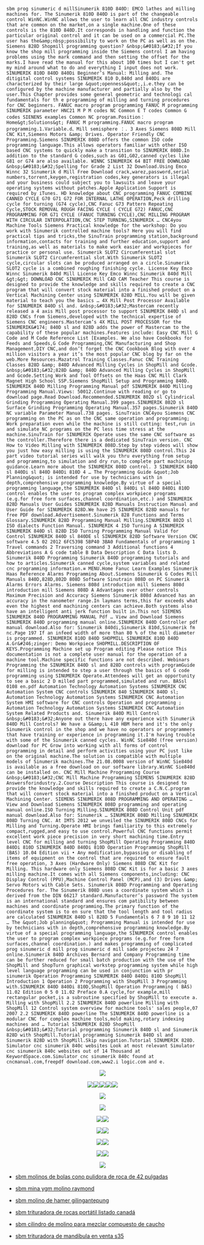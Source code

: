 
```
sbm prog sinumeric d millSinumerik 810D 840D: EMCO lathes and milling machines for. The Sinumerik 810D 840D is part of the changeable control WinNC.WinNC allows the user to learn all CNC industry controls that are common on the market,on a single machine.One of these controls is the 810D 840D.It corresponds in handling and function the particular original control and it can be used on a commercial PC.The user has the&amp;nbsp;possibility to work on the PC as well as on the. Siemens 828D Shopmill programming question? &nbsp;&#0183;&#32;If you know the shop mill programming inside the Siemens control I am having problems using the mark command and then setting the offset for the marks.I have read the manual for this about 100 times but I can't get my mind around what to do and everything I input does not work. SINUMERIK 810D 840D 840Di Beginner’s Manual: Milling and. The ditigital control systems SINUMERIK 810 D,840d and 840Di are characterized by their large &quot;openness&quot;,i.e.they can be configured by the machine manufacturer and partially also by the user.This Chapter provides some general geometric and technologi cal fundamentals for th e programming of milling and turning procedures for CNC beginners. FANUC macro program programming FANUC M programming SINUMERIK parameter HNC21 M P M codes NC Common E T codes Common G codes SIENENS examples Common NC program.Position：Home&gt;Solutions&gt; FANUC M programming.FANUC macro program programming.1.Variable.d、Mill semisphere ：. 3 Axes Siemens 808D Mill CNC Kit,Siemens Motors &amp; Drives. Operator Friendly CNC Programming.Siemens SINUMERIK 808D offers the common ISO code programming language.This allows operators familiar with other ISO based CNC systems to quickly make a transition to SINUMERIK 808D.In addition to the standard G codes,such as G01,G02,canned cycles like G81 or G74 are also available. WINNC SINUMERIK 64 BIT FREE DOWNLOAD &nbsp;&#0183;&#32;Spelling for Grade 2 List 32 Download.Using Emco Winnc 32 Sinumerik d Mill Free Download crack,warez,password,serial numbers,torrent,keygen,registration codes,key generators is illegal and your business could subject you to lawsuits and leave your operating systems without patches.Apple Application Support is required by iTunes. HD knowledge about CNC programming FANUC COMBINE CANNED CYCLE G70 G71 G72 FOR INTERNAL LATHE OPERATION,Peck drilling cycle for turning (G74 cycle),CNC Fanuc G73 Pattern Repeating Cycle,STOCK REMOVAL ROUGH FACING CYCLE ( CYCLE G72) FANUC,CNC PROGRAMMING FOR G71 CYCLE (FANUC TURNING CYCLE),CNC MILLING PROGRAM WITH CIRCULAR INTERPOLATION,CNC STEP TURNING,SINUMERIK … CNC4you Machine Tools Siemens Practical knowledge for the workshop: Do you work with Sinumerik controlled machine tools? Here you will find practical tips and tricks,the SinuTrain programming station,background information,contacts for training and further education,support and training,as well as materials to make work easier and workpieces for practice or personal use. Sinumerik SLOT2 Circumferential slot Sinumerik SLOT2 Circumferential slot.With Sinumerik SLOT2 cycle,circular slots can be produced arranged on a circle.Sinumerik SLOT2 cycle is a combined roughing finishing cycle. License Key Emco Winnc Sinumerik 840d Mill License Key Emco Winnc Sinumerik 840d Mill &gt;&gt; DOWNLOAD CNC SINUMERIK Mill CAD CAM Teacher This course is designed to provide the knowledge and skills required to create a CNC program that will convert stock material into a finished product on a Vertical Machining Center using SINUMERIK 828D MILL.You will be given material to teach you the basics … 4X Mill Post Processor Available for SINUMERIK 840D sl and. &nbsp;&#0183;&#32;Mastercam recently released a 4 axis Mill post processor to support SINUMERIK 840D sl and 828D CNCs from Siemens,developed with the technical expertise of Siemens CNC engineers.Mastercam’s 4X MILL POST PROCESSOR for the SINUMERIK&#174; 840D sl and 828D adds the power of Mastercam to the capability of these popular machines.Features include: Easy CNC Mill G Code and M Code Reference List [Examples. We also have Cookbooks for Feeds and Speeds,G Code Programming,CNC Manufacturing and Shop Management,DIY CNC,and don’t forget the CNC Cookbook Blog with over 4 million visitors a year it’s the most popular CNC blog by far on the web.More Resources.Mazatrol Training Classes.Fanuc CNC Training Classes 828D &amp; 840D Advanced Milling Cycles in ShopMill and Gcode. &nbsp;&#0183;&#32;828D &amp; 840D Advanced Milling Cycles in ShopMill and Gcode.Setting Work and Tool Offsets on the Haas CNC Mill Clark Magnet High School SSP.Siemens ShopMill Setup and Programming 840D. SINUMERIK 840D Milling Programming Manual pdf SINUMERIK 840D Milling Programming Manual.Views: 50012.Continue with reading or go to download page.Read Download.Recommended.SINUMERIK 802D sl Cylindrical Grinding Programming Operating Manual.399 pages.SINUMERIK 802D sl Surface Grinding Programming Operating Manual.357 pages.Sinumerik 840D NC variable Parameter Manual.738 pages. SinuTrain CNC4you Siemens CNC programming on the PC as on the CNC same operation and programming; Work preparation even while the machine is still cutting: test,run in and simulate NC programs on the PC less time stress at the machine.SinuTrain for SINUMERIK Operate uses the same CNC software as the controller.Therefore there is a dedicated SinuTrain version. CNC How to Video Milling with SINUMERIK 808D.Step by step videos will show you just how easy milling is using the SINUMERIK 808D control.This 24 part video tutorial series will walk you thru everything from setup and programming,to simulation and dry run,to complete part machining guidance.Learn more about the SINUMERIK 808D control. 3 SINUMERIK 840D sl 840Di sl 840D 840Di 810D 4 … The Programming Guide &quot;Job Planning&quot; is intended for use by technicians with in depth,comprehensive programming knowledge.By virtue of a special programming language,the SINUMERIK 840D sl 840Di sl 840D 840Di 810D control enables the user to program complex workpiece programs (e.g.for free form surfaces,channel coordination,etc.) and SINUMERIK 828D Manuals User Guides SINUMERIK 828D Manuals Instruction Manual and User Guide for SINUMERIK 828D.We have 25 SINUMERIK 828D manuals for free PDF download.Advertisement.Sinumerik 828 Functions and Terms Glossary.SINUMERIK 828D Programming Manual Milling.SINUMERIK 802D sl ISO dialects Function Manual. SINUMERIK 4 ISO Turning A SINUMERIK SINUMERIK 840D sl 828D ISO Turning Programming Manual Valid for Control SINUMERIK 840D sl 840DE sl SINUMERIK 828D Software Version CNC software 4.5 02 2012 6FC5398 5BP40 3BA0 Fundamentals of programming 1 Travel commands 2 Traversing command 3 Additional functions 4 Abbreviations A G code table B Data Description C Data lists D. Sinumerik 840D Programming Sinumerik 840D programming tutorials and how to articles.Sinumerik canned cycle,system variables and related cnc programming information.≡ MENU.Home Fanuc Learn Examples Sinumerik Haas Reference Alarms Programming About.Siemens Sinumerik G Codes Mill Manuals 840D,828D,802D 808D Software Sinutrain 808D on PC Sinumerik Alarms Errors Alarms. Siemens 808d introduction mill Siemens 808d introduction mill Siemens 808D A Advantages over other controls Maximum Precision and Accuracy Siemens Sinumerik 808d Advanced has an accuracy in the nanometer range.In laymans terms,this far exceeds what even the highest end machining centers can achieve.Both systems also have an intelligent anti jerk function built in.This not SIEMENS SINUMERIK 840D PROGRAMMING MANUAL Pdf … View and Download Siemens SINUMERIK 840D programming manual online.SINUMERIK 840D Controller pdf manual download.Also for: Sinumerik 840di,Sinumerik 810d,Sinumerik fm nc.Page 197 If an infeed width of more than 80 % of the mill diameter is programmed. SINUMERIK 810D 840D SHOPMILL SINUMERIK 810D 840D A.Gr&#246;zinger: Demo Workpiece SHOPMILL.DESCRIPTION OF KEYS.Programming Machine set up Program editing Please notice This documentation is not a complete user manual for the operation of a machine tool.Machine specific functions are not described. Webinars Programming the SINUMERIK 840D sl and 828D controls with programGuide for milling is intended to step a user through the basics of G code programming using SINUMERIK Operate.Attendees will get an opportunity to see a basic 2 D milled part programmed,simulated and run. BASsl 0108 en.pdf Automation Technology Automation Systems SINUMERIK CNC Automation System CNC controls SINUMERIK 840 SINUMERIK 840D sl; Automation Technology Automation Systems SINUMERIK CNC Automation System HMI software for CNC controls Operation and programming ; Automation Technology Automation Systems SINUMERIK CNC Automation System Related Products and. Sinumerik 840D Mill Control &nbsp;&#0183;&#32;Anyone out there have any experience with Sinumerik 840D Mill Controls? We have a G&amp;L 410 HBM here and it's the only Sinumerik control in the shop and we have no operators or programmers that have training or experience in programming it.I'm having trouble with some of the Sinumerik canned cycles. WinNC Sie840d (free version) download for PC Grow into working with all forms of control programming in detail and perform activities using your PC just like on the original machine.The solution is compatible with multiple models of Sinumerik machines.The 21.08.0008 version of WinNC Sie840d is available as a free download on our software library.WinNC Sie840d can be installed on. CNC Mill Machine Programming Course &nbsp;&#0183;&#32;CNC Mill Machine Programming SIEMENS SINUMERIK 828D Answersforindustry.2.Course Description This course is designed to provide the knowledge and skills required to create a C.N.C.program that will convert stock material into a finished product on a Vertical Machining Center. SIEMENS SINUMERIK 808D PROGRAMMING AND OPERATING … View and Download Siemens SINUMERIK 808D programming and operating manual online.ISO Turning Milling.SINUMERIK 808D Control Unit pdf manual download.Also for: Sinumerik … SINUMERIK 808D Milling SINUMERIK 808D Turning CNC. At IMTS 2012 we unveiled the SINUMERIK 808D CNCs for Milling and Turning.Operate HMI brings familiarity to this extremely compact,rugged,and easy to use control.Powerful CNC functions permit excellent work piece precision in very short machining time.Entry level CNC for milling and turning ShopMill Operating Programming 840D 840Di 810D SINUMERIK 840D 840Di 810D Operation Programming ShopMill (BAS) 10.04 Edition vii • Any modification,bypassing or disabling of items of equipment on the control that are required to ensure fault free operation, 3 Axes (Hardware Only) Siemens 808D CNC Kit for Milling. This hardware only Siemens 808D CNC Kit is for a basic 3 axes milling machine.It comes with all Siemens components,including: CNC Display Control (PPU),Machine Control Panel (MCP),and (3) Drives &amp; Servo Motors with Cable Sets. Sinumerik 808D Programming and Operating Procedures for. The Sinumerik 808D uses a coordinate system which is derived from the DIN 66217 standard.Manufacturer’s password The system is an international standard and ensures com patibility between machines and coordinate programming.The primary function of the coordinate system is to en sure that the tool length and tool radius are calculated SINUMERIK 840D sl 828D 5 Fundamentals 6 7 8 9 10 11 12 … The &quot;Job planning&quot; Programming Manual is intended for use by technicians with in depth,comprehensive programming knowledge.By virtue of a special programming language,the SINUMERIK control enables the user to program complex workpiece programs (e.g.for free form surfaces,channel coordination.) and makes programming of complicated prog sinumeric d mill prog sinumeric d mill sade projecteu 24 7 online.Sinumerik 840D Archives Bernard and Company Programming time can be further reduced for small batch production with the use of the ShopMill and ShopTurn graphical workstep programming system while high level language programming can be used in conjunction with pr sinumerik Operation Programming SINUMERIK 840D 840Di 810D ShopMill Introduction 1 Operation 2 Programming with ShopMill 3 Programming with.SINUMERIK 840D 840Di 810D,ShopMill Operation Programming ( BAS) 11.02 Edition 0 5 0 11.02 Preface 0.A cycle,for example,mill rectangular pocket,is a subroutine specified by ShopMill to execute a. Milling with ShopMill 2.2 SINUMERIK 840D powerline Milling with ShopMill 12 Control system overview for machine tools' sales people,07 2007 2.2 SINUMERIK 840D powerline The SINUMERIK 840D powerline is a modular CNC for complex machine tools,mold making,rotary indexing machines and … Tutorial SINUMERIK 828D ShopMill &nbsp;&#0183;&#32;Tutorial programming Sinumerik 840D sl and Sinumerik 828D with ShopMill.Tutorial programming Sinumerik 840D sl and Sinumerik 828D with ShopMill.Skip navigation.Tutorial SINUMERIK 828D. Simulator cnc sinumerik 840c websites Look at most relevant Simulator cnc sinumerik 840c websites out of 14 Thousand at KeywordSpace.com.Simulator cnc sinumerik 840c found at cncmanual.com,freepdf download.com,www2.i logic.com and e. 
```

<div align="center">

<a href="https://es-crusher.shibang-china.com/github&k=sbm+prog+sinumeric+d+mill"><img src="https://static.shibang-china.com/es/crusher/logo.jpg"></a>

<a href="https://es-crusher.shibang-china.com/github&k=sbm+prog+sinumeric+d+mill"><img src="https://static.shibang-china.com/es/crusher/index.jpg"></a><a href="https://es-crusher.shibang-china.com/material.htmlgithub&k=sbm+prog+sinumeric+d+mill"><img src="https://static.shibang-china.com/es/crusher/material.jpg"></a><a href="https://es-crusher.shibang-china.com/application.htmlgithub&k=sbm+prog+sinumeric+d+mill"><img src="https://static.shibang-china.com/es/crusher/application.jpg"></a><a href="https://es-crusher.shibang-china.com/aboutus.htmlgithub&k=sbm+prog+sinumeric+d+mill"><img src="https://static.shibang-china.com/es/crusher/aboutus.jpg"></a><a href="https://es-crusher.shibang-china.com/contact.htmlgithub&k=sbm+prog+sinumeric+d+mill"><img src="https://static.shibang-china.com/es/crusher/contact.jpg"></a>

<a href="https://es-crusher.shibang-china.com/github&k=sbm+prog+sinumeric+d+mill"><img src="https://static.shibang-china.com/es/crusher/banner.jpg"></a>

<a href="https://swt.shibang-china.com/github&k=sbm+prog+sinumeric+d+mill"><img src="https://static.shibang-china.com/es/crusher/text.jpg"></a>

<a href="https://swt.shibang-china.com/github&k=sbm+prog+sinumeric+d+mill"><img src="https://static.shibang-china.com/es/crusher/chat.jpg"></a><a href="https://es-crusher.shibang-china.com/contact.htmlgithub&k=sbm+prog+sinumeric+d+mill"><img src="https://static.shibang-china.com/es/crusher/message.jpg"></a>

<a href="https://es-crusher.shibang-china.com/products/pe.htmlgithub&k=sbm+prog+sinumeric+d+mill"><img src="https://static.shibang-china.com/es/crusher/pe.jpg"></a><a href="https://es-crusher.shibang-china.com/products/pf.htmlgithub&k=sbm+prog+sinumeric+d+mill"><img src="https://static.shibang-china.com/es/crusher/pf.jpg"></a>

<a href="https://es-crusher.shibang-china.com/products/hpt.htmlgithub&k=sbm+prog+sinumeric+d+mill"><img src="https://static.shibang-china.com/es/crusher/hpt.jpg"></a><a href="https://es-crusher.shibang-china.com/products/vsi.htmlgithub&k=sbm+prog+sinumeric+d+mill"><img src="https://static.shibang-china.com/es/crusher/vsi.jpg"></a>

<a href="https://es-crusher.shibang-china.com/products/klv.htmlgithub&k=sbm+prog+sinumeric+d+mill"><img src="https://static.shibang-china.com/es/crusher/klv.jpg"></a><a href="https://es-crusher.shibang-china.com/products/portable.htmlgithub&k=sbm+prog+sinumeric+d+mill"><img src="https://static.shibang-china.com/es/crusher/portable.jpg"></a>

<a href="https://swt.shibang-china.com/github&k=sbm+prog+sinumeric+d+mill"><img src="https://static.shibang-china.com/es/crusher/case.jpg"></a>

</div>


* [sbm molinos de bolas cono pulidora de roca de 42 pulgadas](sbm%20molinos%20de%20bolas%20cono%20pulidora%20de%20roca%20de%2042%20pulgadas.md)

* [sbm mina ygm molino raymond](sbm%20mina%20ygm%20molino%20raymond.md)

* [sbm molino de hamer gilingantepung](sbm%20molino%20de%20hamer%20gilingantepung.md)

* [sbm trituradora de rocas portátil listado canadá](sbm%20trituradora%20de%20rocas%20port%C3%A1til%20listado%20canad%C3%A1.md)

* [sbm cilindro de molino para mezclar compuesto de caucho](sbm%20cilindro%20de%20molino%20para%20mezclar%20compuesto%20de%20caucho.md)

* [sbm trituradora de mandíbula en venta s35](sbm%20trituradora%20de%20mand%C3%ADbula%20en%20venta%20s35.md)
